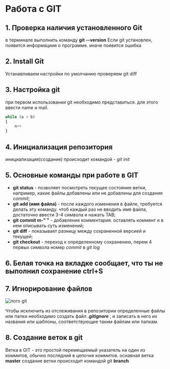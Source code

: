 # Работа с GIT

## 1. Проверка наличия установленного Git

в терминале выполнить команду **git --version**
Если  git установлен, появится информациия о программе. иначе появится ошибка

## 2. Install Git
Устанавливаем настройки по умолчанию
проверяем git diff

## 3. Настройка git
при первом использовании git  необходимо представиться. для этого ввести name и mail.
```py
while (a > b)
{ 
    n++
}
```

## 4. Инициализация репозитория
инициализация(создание) происходит командой -  *git init* 
## 5. Основные команды при работе в GIT
* **git status** - позволяет посмотреть текущее состояние ветки, например, какие файлы добавлены или не добавлены для создания *commit*;
* **git add (имя файла)** - после каждого изменения в файле, требуется делать эту команду. чтоб каждый раз не вводить имя файла, достаточно ввести 3-4 символа и нажать TAB;
* **git commit m-" "** - добавление комментария. оставлять коммент и в нем описывать суть изменений;
* **git diff** - показывает разницу между сохраненной версией и текущей;
* **git checkout** - переход к определенному сохранению, перем 4 первых символа номер *commit* в *git log*

## 6. Белая точка на вкладке сообщает, что ты не выполнил сохранение ctrl+S

## 7. Игнорирование файлов
![лого git](gitcat.jpg)

Чтобы исключить из отслеживания в репозитории определенные файлы или папки необходимо создать файл ***.gitignore*** , и записать в него их названия или шаблоны, соответствующие таким файлам или папкам.

## 8. Создание веток в git

Ветка в GIT - это простой перемещаемый указатель на один из коммитов, обычно последний в цепочке коммитов. оснавная ветка **master**
создание ветки происходит командой git __branch__

